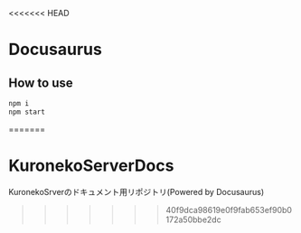 <<<<<<< HEAD
# Docusaurus

## How to use

```bash
npm i
npm start
```
=======
# KuronekoServerDocs
KuronekoSrverのドキュメント用リポジトリ(Powered by Docusaurus)
>>>>>>> 40f9dca98619e0f9fab653ef90b0172a50bbe2dc
